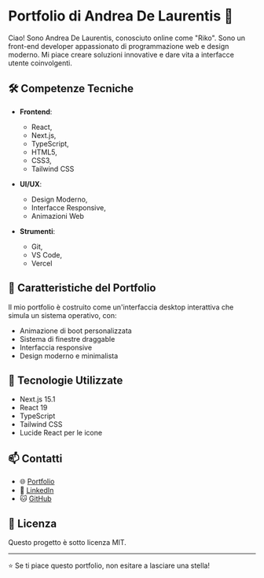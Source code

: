 # Portfolio di Andrea De Laurentis 👋

Ciao! Sono Andrea De Laurentis, conosciuto online come "Riko". Sono un front-end developer appassionato di programmazione web e design moderno. Mi piace creare soluzioni innovative e dare vita a interfacce utente coinvolgenti.

## 🛠️ Competenze Tecniche

- **Frontend**: 
  - React,
  - Next.js,
  - TypeScript,
  - HTML5,
  - CSS3,
  - Tailwind CSS

- **UI/UX**:
  - Design Moderno,
  - Interfacce Responsive,
  - Animazioni Web

- **Strumenti**:
  - Git,
  - VS Code,
  - Vercel

## 🚀 Caratteristiche del Portfolio

Il mio portfolio è costruito come un'interfaccia desktop interattiva che simula un sistema operativo, con:

- Animazione di boot personalizzata
- Sistema di finestre draggable
- Interfaccia responsive
- Design moderno e minimalista

## 🔧 Tecnologie Utilizzate

- Next.js 15.1
- React 19
- TypeScript
- Tailwind CSS
- Lucide React per le icone

## 📫 Contatti

- 🌐 [Portfolio](https://andreadelau-portfolio.vercel.app/)
- 💼 [LinkedIn](https://www.linkedin.com/in/andrea-de-laurentis/)
- 🐱 [GitHub](https://github.com/Riko-onInternet)

## 📝 Licenza

Questo progetto è sotto licenza MIT.

---

⭐️ Se ti piace questo portfolio, non esitare a lasciare una stella!
